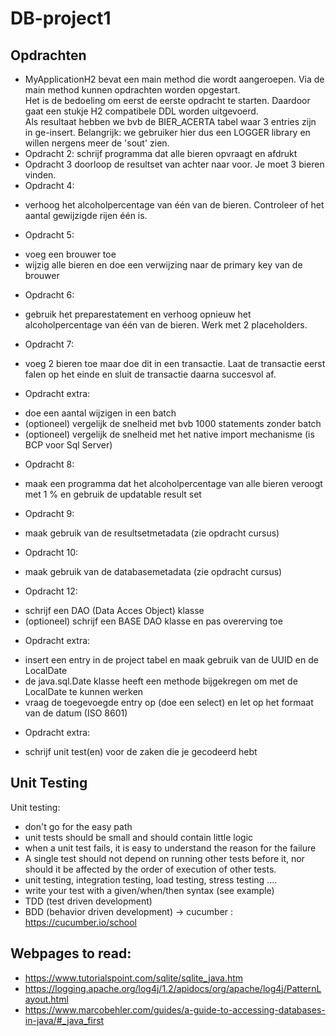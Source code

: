 # DB-project1

## Opdrachten

* MyApplicationH2 bevat een main method die wordt aangeroepen. Via de main method kunnen opdrachten worden opgestart.<br> 
Het is de bedoeling om eerst de eerste opdracht te starten. Daardoor gaat een stukje H2 compatibele DDL worden uitgevoerd.<br>
Als resultaat hebben we bvb de BIER_ACERTA tabel waar 3 entries zijn in ge-insert.
Belangrijk: we gebruiker hier dus een LOGGER library en willen nergens meer de 'sout' zien.  
* Opdracht 2: schrijf programma dat alle bieren opvraagt en afdrukt 
* Opdracht 3 doorloop de resultset van achter naar voor. Je moet 3 bieren vinden.  
* Opdracht 4: 
 - verhoog het alcoholpercentage van één van de bieren. Controleer of het aantal gewijzigde rijen één is. 
* Opdracht 5: 
 - voeg een brouwer toe 
 - wijzig alle bieren en doe een verwijzing naar de primary key van de brouwer    
* Opdracht 6: 
 - gebruik het preparestatement en verhoog opnieuw het alcoholpercentage van één van de bieren. Werk met 2 placeholders. 
* Opdracht 7: 
 - voeg 2 bieren toe maar doe dit in een transactie. Laat de transactie eerst falen op het einde en sluit de transactie daarna succesvol af.  
* Opdracht extra: 
 - doe een aantal wijzigen in een batch
 - (optioneel) vergelijk de snelheid met bvb 1000 statements zonder batch  
 - (optioneel) vergelijk de snelheid met het native import mechanisme (is BCP voor Sql Server)  
* Opdracht 8: 
 - maak een programma dat het alcoholpercentage van alle bieren veroogt met 1 % en gebruik de updatable result set
* Opdracht 9: 
 - maak gebruik van de resultsetmetadata (zie opdracht cursus)
* Opdracht 10: 
 - maak gebruik van de databasemetadata (zie opdracht cursus)
* Opdracht 12: 
 - schrijf een DAO (Data Acces Object) klasse 
 - (optioneel) schrijf een BASE DAO klasse en pas overerving toe 
* Opdracht extra: 
 - insert een entry in de project tabel en maak gebruik van de UUID en de LocalDate  
 - de java.sql.Date klasse heeft een methode bijgekregen om met de LocalDate te kunnen werken
 - vraag de toegevoegde entry op (doe een select) en let op het formaat van de datum (ISO 8601)   
* Opdracht extra: 
 - schrijf unit test(en) voor de zaken die je gecodeerd hebt  

## Unit Testing

Unit testing:
* don't go for the easy path
* unit tests should be small and should contain little logic
* when a unit test fails, it is easy to understand the reason for the failure
* A single test should not depend on running other tests before it, nor should it be affected by the order of execution of other tests.
* unit testing, integration testing, load testing, stress testing ....
* write your test with a given/when/then syntax (see example)
* TDD (test driven development)
* BDD (behavior driven development) -> cucumber : https://cucumber.io/school

## Webpages to read:
* https://www.tutorialspoint.com/sqlite/sqlite_java.htm
* https://logging.apache.org/log4j/1.2/apidocs/org/apache/log4j/PatternLayout.html
* https://www.marcobehler.com/guides/a-guide-to-accessing-databases-in-java/#_java_first